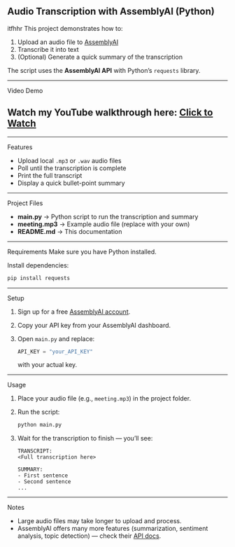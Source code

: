 ## Audio Transcription with AssemblyAI (Python)
itfhhr
This project demonstrates how to:
1. Upload an audio file to [AssemblyAI](https://www.assemblyai.com/)  
2. Transcribe it into text  
3. (Optional) Generate a quick summary of the transcription  

The script uses the **AssemblyAI API** with Python’s `requests` library.

---
Video Demo

Watch my YouTube walkthrough here: [Click to Watch](https://youtu.be/1gGsAqEORME)
---
---

 Features
- Upload local `.mp3` or `.wav` audio files
- Poll until the transcription is complete
- Print the full transcript
- Display a quick bullet-point summary

---

 Project Files
- **main.py** → Python script to run the transcription and summary  
- **meeting.mp3** → Example audio file (replace with your own)  
- **README.md** → This documentation  

---

 Requirements
Make sure you have Python  installed.

Install dependencies:
```bash
pip install requests
````

---

 Setup

1. Sign up for a free [AssemblyAI account](https://www.assemblyai.com/).
2. Copy your API key from your AssemblyAI dashboard.
3. Open `main.py` and replace:

   ```python
   API_KEY = "your_API_KEY"
   ```

   with your actual key.

---

 Usage

1. Place your audio file (e.g., `meeting.mp3`) in the project folder.
2. Run the script:

   ```bash
   python main.py
   ```
3. Wait for the transcription to finish — you’ll see:

   ```
   TRANSCRIPT:
   <Full transcription here>

   SUMMARY:
   - First sentence
   - Second sentence
   ...
   ```

---

 


Notes

* Large audio files may take longer to upload and process.
* AssemblyAI offers many more features (summarization, sentiment analysis, topic detection) — check their [API docs](https://www.assemblyai.com/docs/).


